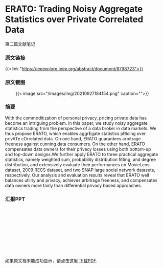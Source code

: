 # ERATO: Trading Noisy Aggregate Statistics over Private Correlated Data

第二篇文献笔记
<!--more-->

### 原文链接

{{<link "https://ieeexplore.ieee.org/abstract/document/8798723">}}

### 原文截图

<center>{{< image src="/images/img/20210927184154.png" caption="">}}</center>

### 摘要

With the commoditization of personal privacy, pricing private data has become an intriguing problem. In this paper, we study noisy aggregate statistics trading from the perspective of a data broker in data markets. We thus propose ERATO, which enables aggrEgate statistics pRicing over privATe cOrrelated data. On one hand, ERATO guarantees arbitrage freeness against cunning data consumers. On the other hand, ERATO compensates data owners for their privacy losses using both bottom-up and top-down designs.We further apply ERATO to three practical aggregate statistics, namely weighted sum, probability distribution fitting, and degree distribution, and extensively evaluate their performances on MovieLens dataset, 2009 RECS dataset, and two SNAP large social network datasets, respectively. Our analysis and evaluation results reveal that ERATO well balances utility and privacy, achieves arbitrage freeness, and compensates data owners more fairly than differential privacy based approaches.

### 汇报PPT

<object data="https://jokerzhangimg.oss-cn-beijing.aliyuncs.com/pdf/20210927.pdf" type="application/pdf" width="100%" height= "700px">
    <embed src="https://jokerzhangimg.oss-cn-beijing.aliyuncs.com/pdf/20210927.pdf">
        <p>如果原文档未能成功显示，请点击这里 <a href="https://jokerzhangimg.oss-cn-beijing.aliyuncs.com/pdf/20210927.pdf">下载PDF</a>.</p>
    </embed>
</object>


